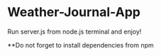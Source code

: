 # Weather-Journal-App
 
Run server.js from node.js terminal and enjoy!

**Do not forget to install dependencies from npm

